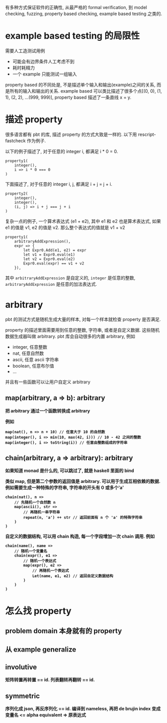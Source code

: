 有多种方式保证软件的正确性, 从最严格的 formal verification, 到 model checking, fuzzing, property based checking, example based testing 之类的.

# example based testing 的局限性
需要人工造测试用例
- 可能会有边界条件人工考虑不到
- 耗时耗精力
- 一个 example 只能测试一组输入
  
property based 的不同处是, 不是描述单个输入和输出(example)之间的关系, 而是所有的输入和输出的关系. example based 可以类比描述了很多个点[(0, 0), (1, 1), (2, 2), ...(999, 999)], property based 描述了一条直线 x = y.

# 描述 property
很多语言都有 pbt 的库, 描述 property 的方式大致是一样的. 以下用 rescript-fastcheck 作为例子.

以下的例子描述了, 对于任意的 integer i, 都满足 i * 0 = 0.
```rescript
property1(
    integer(),
    i => i * 0 === 0
)
```

下面描述了, 对于任意的 integer i, j, 都满足 i + j = j + i.
```rescript
property2(
    integer(),
    integer(),
    (i, j) => i + j === j + i
)
```

复杂一点的例子, 一个算术表达式 (e1 + e2), 其中 e1 和 e2 也是算术表达式, 如果 e1 的值是 v1, e2 的值是 v2. 那么整个表达式的值就是 v1 + v2
```rescript
property1(
    arbitraryAddExpression(), 
    expr => {
        let Expr0.Add(e1, e2) = expr
        let v1 = Expr0.eval(e1)
        let v2 = Expr0.eval(e2)
        Expr0.eval(expr) == v1 + v2
    }),
```

其中 `arbitraryAddExpression` 是自定义的, `integer` 是任意的整数, `arbitraryAddExpression` 是任意的加法表达式.
# arbitrary
pbt 的测试方式是随机生成大量的样本, 对每一个样本就检查 property 是否满足.

property 的描述里面需要用到任意的整数, 字符串, 或者是自定义数据. 这些随机数据生成器叫做 arbitrary.
pbt 库会自动很多的内置 arbitrary, 例如
- integer, 任意整数
- nat, 任意自然数
- ascii, 任意 ascii 字符串
- boolean, 任意布尔值
- ...

并且有一些函数可以让用户自定义 arbitrary  
## map(arbitrary<a>, a => b): arbitrary<b>
把 arbitrary<a> 通过一个函数转换成 arbitrary<b>

例如
```rescript
map(nat(), n => n + 10) // 任意大于 10 的自然数
map(integer(), i => min(10, max(42, i))) // 10 - 42 之间的整数
map(integer(), i => toString(i)) // 任意由整数组成的字符串
```

## chain(arbitrary<a>, a => arbitrary<b>): arbitrary<b>
如果知道 monad 是什么的, 可以跳过了, 就是 haskell 里面的 bind

类似 map, 但是第二个参数的返回值是 arbitrary<b>. 可以用于生成互相依赖的数据. 
例如需要生成一种特殊的字符串, 字符串的开头有 0 或多个'a'
```rescript
chain(nat(), n => 
    // 先随机一个自然数 n
    map(ascii(), str => 
        // 再随机一串字符串
        repeat(n, 'a') ++ str // 返回前面有 n 个 'a' 的特殊字符串
    )
)
```

自定义的数据结构, 可以用 chain 构造, 每一个字段增加一次 chain 调用. 例如
```rescript
chain(name(), name => 
    // 随机一个变量名
    chain(expr(), e1 => 
        // 随机一个表达式
        map(expr(), e2 => 
            // 再随机一个表达式
            Let(name, e1, e2) // 返回自定义数据结构
        )
    )
)
```

# 怎么找 property
## problem domain 本身就有的 property

## 从 example generalize

## involutive
矩阵转置再转置 == id.
列表翻转再翻转 == id.

## symmetric
序列化成 json, 再反序列化 == id.
编译到 nameless, 再把 de brujin index 变成变量名 <= alpha equivalent => 原表达式 
